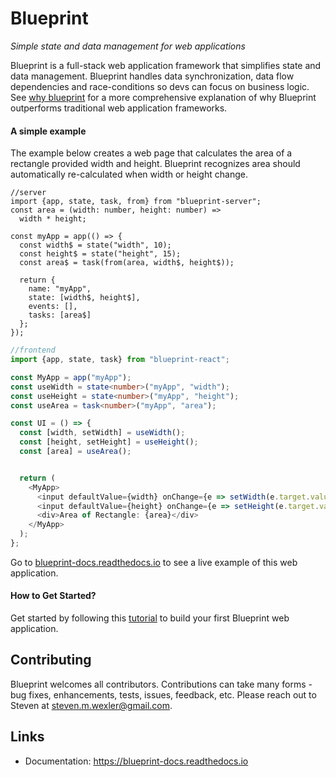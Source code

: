 # Blueprint
*Simple state and data management for web applications*

Blueprint is a full-stack web application framework that simplifies state and data management. Blueprint handles data synchronization, data flow dependencies and race-conditions so devs can focus on business logic. See [why blueprint](https://blueprint-docs.readthedocs.io/en/latest/whyBlueprint/) for a more comprehensive explanation of why Blueprint outperforms traditional web application frameworks.

#### A simple example

The example below creates a web page that calculates the area of a rectangle provided width and height. Blueprint recognizes area should automatically re-calculated when width or height change.

```
//server
import {app, state, task, from} from "blueprint-server";
const area = (width: number, height: number) =>
  width * height;

const myApp = app(() => {
  const width$ = state("width", 10);
  const height$ = state("height", 15);
  const area$ = task(from(area, width$, height$));

  return {
    name: "myApp",
    state: [width$, height$],
    events: [],
    tasks: [area$]
  };
});
```

```typescript
//frontend
import {app, state, task} from "blueprint-react";

const MyApp = app("myApp");
const useWidth = state<number>("myApp", "width");
const useHeight = state<number>("myApp", "height");
const useArea = task<number>("myApp", "area");

const UI = () => {
  const [width, setWidth] = useWidth();
  const [height, setHeight] = useHeight();
  const [area] = useArea();


  return (
    <MyApp>
      <input defaultValue={width} onChange={e => setWidth(e.target.value)} />
      <input defaultValue={height} onChange={e => setHeight(e.target.value)} />
      <div>Area of Rectangle: {area}</div>
    </MyApp>
  );
};
```
Go to [blueprint-docs.readthedocs.io](https://blueprint-docs.readthedocs.io/en/latest/) to see a live example of this web application.

#### How to Get Started?

Get started by following this [tutorial](https://blueprint-docs.readthedocs.io/en/latest/gettingStarted/) to build your first Blueprint web application.

## Contributing

Blueprint welcomes all contributors. Contributions can take many forms - bug fixes, enhancements, tests, issues, feedback, etc. Please reach out to Steven at steven.m.wexler@gmail.com.

## Links

- Documentation: https://blueprint-docs.readthedocs.io